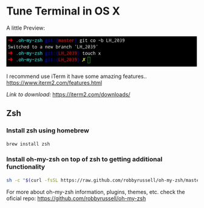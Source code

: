 # Tune Terminal in OS X

A little Preview:

![image here..](https://github.com/sfabrizio/tweaks/blob/master/images/oh-my-szh-default.jpg)


I recommend use iTerm it have some amazing features..  https://www.iterm2.com/features.html

*Link to download:*  https://iterm2.com/downloads/



## Zsh
### Install zsh using homebrew

```bash
brew install zsh
```

### Install oh-my-zsh on top of zsh to getting additional functionality

```bash
sh -c "$(curl -fsSL https://raw.github.com/robbyrussell/oh-my-zsh/master/tools/install.sh)"
```



For more about oh-my-zsh information, plugins, themes, etc. check the oficial repo:
https://github.com/robbyrussell/oh-my-zsh

